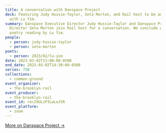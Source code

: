 ```yaml
---
title: A conversation with Danspace Project
deck: Featuring Judy Hussie-Taylor, Seta Morton, and Rail host to be announced,
  with Lu Yim.
summary: Danspace Executive Director Judy Hussie-Taylor and Danspace Program
  Director Seta Morton join Rail host for a conversation. We conclude with a
  poetry reading by Lu Yim.
people:
  - person: judy-hussie-taylor
  - person: seta-morton
poets:
  - person: 2023/02/lu-yim
date: 2023-03-02T13:00:00-0500
end_date: 2023-03-02T14:30:00-0500
series: 758
collections:
  - common-ground
event_organizer:
  - the-brooklyn-rail
event_producer:
  - the-brooklyn-rail
event_id: rec29ULzP3LwLeJSR
event_platform:
  - zoom
---
```

[M﻿ore on Danspace Project →](https://danspaceproject.org/)